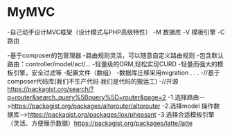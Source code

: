 # MyMVC

-自己动手设计MVC框架（设计模式与PHP高级特性）
-M 数据库
-V 模板引擎
-C 路由

-基于composer的包管理器
-路由规则灵活，可以随意自定义路由规则
-包含默认路由：controller/model/act/...
-轻量级的ORM,轻松实现CURD
-轻量而强大的模板引擎，安全过滤等
-配置文件（数组）
-数据库迁移采用migration
.
.
.
-//基于composer代码库(我们不生产代码  我们是代码的搬运工)
-//开源  https://packagist.org/search/?q=router&search_query%5Bquery%5D=router&page=2
-1.选择路由-->https://packagist.org/packages/altorouter/altorouter
-2.选择model 操作数据库-->https://packagist.org/packages/lox/pheasant
-3.选择合适模板引擎（灵活、方便展示数据）https://packagist.org/packages/latte/latte

